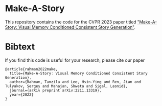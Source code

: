 # Make-A-Story

This repository contains the code for the CVPR 2023 paper titled ["Make-A-Story: Visual Memory Conditioned Consistent Story Generation"](https://arxiv.org/pdf/2211.13319.pdf).



# Bibtext

If you find this code is useful for your research, please cite our paper


```
@article{rahman2022make,
  title={Make-A-Story: Visual Memory Conditioned Consistent Story Generation},
  author={Rahman, Tanzila and Lee, Hsin-Ying and Ren, Jian and Tulyakov, Sergey and Mahajan, Shweta and Sigal, Leonid},
  journal={arXiv preprint arXiv:2211.13319},
  year={2022}
}
```
